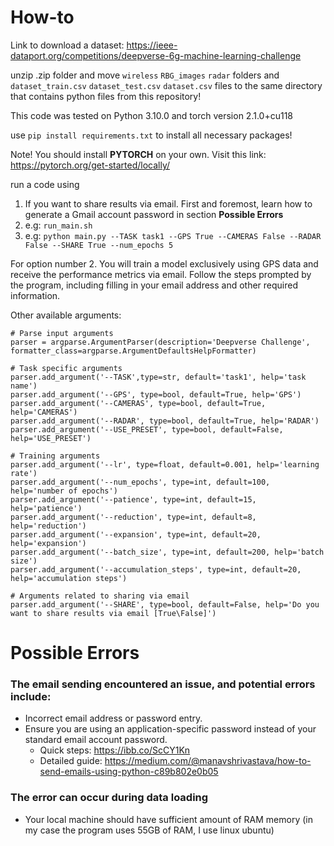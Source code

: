 # How-to
Link to download a dataset: https://ieee-dataport.org/competitions/deepverse-6g-machine-learning-challenge

unzip .zip folder and move `wireless` `RBG_images` `radar` folders and `dataset_train.csv` `dataset_test.csv` `dataset.csv` files to the same directory that contains python files from this repository! 

This code was tested on Python 3.10.0 and torch version 2.1.0+cu118

use `pip install requirements.txt` to install all necessary packages!

Note! You should install **PYTORCH** on your own. Visit this link: https://pytorch.org/get-started/locally/

run a code using
1. If you want to share results via email. First and foremost, learn how to generate a Gmail account password in section **Possible Errors**
2. e.g: `run_main.sh`
3. e.g: `python main.py --TASK task1 --GPS True --CAMERAS False --RADAR False --SHARE True --num_epochs 5`

For option number 2. You will train a model exclusively using GPS data and receive the performance metrics via email. Follow the steps prompted by the program, including filling in your email address and other required information.

Other available arguments:
```
# Parse input arguments
parser = argparse.ArgumentParser(description='Deepverse Challenge', formatter_class=argparse.ArgumentDefaultsHelpFormatter)

# Task specific arguments
parser.add_argument('--TASK',type=str, default='task1', help='task name')
parser.add_argument('--GPS', type=bool, default=True, help='GPS')
parser.add_argument('--CAMERAS', type=bool, default=True, help='CAMERAS')
parser.add_argument('--RADAR', type=bool, default=True, help='RADAR')
parser.add_argument('--USE_PRESET', type=bool, default=False, help='USE_PRESET')

# Training arguments
parser.add_argument('--lr', type=float, default=0.001, help='learning rate')
parser.add_argument('--num_epochs', type=int, default=100, help='number of epochs')
parser.add_argument('--patience', type=int, default=15, help='patience')
parser.add_argument('--reduction', type=int, default=8, help='reduction')
parser.add_argument('--expansion', type=int, default=20, help='expansion')
parser.add_argument('--batch_size', type=int, default=200, help='batch size')
parser.add_argument('--accumulation_steps', type=int, default=20, help='accumulation steps')

# Arguments related to sharing via email
parser.add_argument('--SHARE', type=bool, default=False, help='Do you want to share results via email [True\False]')
```

# Possible Errors
### The email sending encountered an issue, and potential errors include:
- Incorrect email address or password entry.
- Ensure you are using an application-specific password instead of your standard email account password.
   - Quick steps: https://ibb.co/ScCY1Kn
   - Detailed guide: https://medium.com/@manavshrivastava/how-to-send-emails-using-python-c89b802e0b05

### The error can occur during data loading
- Your local machine should have sufficient amount of RAM memory (in my case the program uses 55GB of RAM, I use linux ubuntu)
